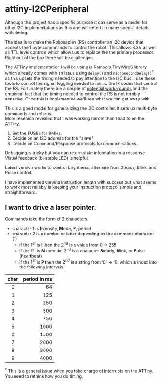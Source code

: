 # attiny-I2CPeripheral

Although this project has a specific purpose it can serve as a model for other I2C 
implementations as this one will entertain many special details with timing.

The idea is to make the Robosapien (RS) controller an I2C device that accepts the 1 byte commnands
to control the robot. This allows 3.3V as well as TTL level controls which allows us to 
replace the the primary processor.  Right out of the box there will be challenges.

The ATTiny implementation I will be using is Rambo's TinyWireS library which already comes
with an issue using `delay()` and `microsecondDelay()`$^\dagger$ as this upsets the timing needed to 
pay attention to the I2C bus.  I use these tools to control the signal toggling needed to mimic
the IR codes that control the RS.  Fortunately there are a couple of 
[potential workarounds](https://github.com/rambo/TinyWire/issues/8) and the 
empirical fact that the timing needed to control the RS is not terribly sensitive. Once
this is implemented we'll see what we can get away with.

This is a good model for generalizing the I2C controller. It sets up multi-byte commands and returns.  
More research revealed that I was working harder than I had to on the ATTiny,

  1. Set the FUSEs for 8MHz.
  2. Decide on an I2C address for the "slave"
  3. Decide on Command/Response protocols for communications.

Debugging is tricky but you can return state information in a response.  Visual feedback (bi-stable LED) is helpful.

Latest version works to control brightness, alternate from Steady, Blink, and Pulse control.  

I have implemented varying instruction length with success but what seems to work most reliably is keeping your 
instruction protocol simple and straightforward.  

## I want to drive a laser pointer.

Commands take the form of 2 characters.
  - character 1 is **I**ntensity, **M**ode, **P**, period
  - character 2 is a number or letter depending on the command character (1)
     - if the $1^{st}$ is **I** then the $2^{nd}$ is a value from 0 $\rightarrow$ 255
     - if the $1^{st}$ is **M** then the $2^{nd}$ is a character **S**teady, **B**link, or **P**ulse (heartbeat)
     - if the $1^{st}$ is **P** then the $2^{nd}$ is a string from '0' $\rightarrow$ '9' which is index into the following intervals.

 |char|period in ms|
 |:-:|--:|
 |0|64|
 |1|125|
 |2|250|
 |3|500|
 |4|750|
 |5|1000|
 |6|1500|
 |7|2000|
 |8|3000|
 |9|4000|


$^\dagger$ This is a general issue when you take charge of interrupts on the ATTiny. You need to rethink how you do timing.
